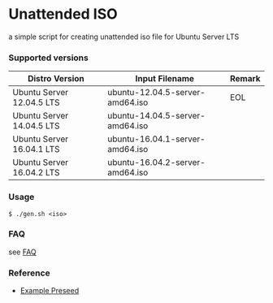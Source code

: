# Unattended ISO

a simple script for creating unattended iso file for Ubuntu Server LTS


### Supported versions

| Distro Version            | Input Filename                  | Remark   |
|---------------------------|---------------------------------|----------|
| Ubuntu Server 12.04.5 LTS | ubuntu-12.04.5-server-amd64.iso | EOL      |
| Ubuntu Server 14.04.5 LTS | ubuntu-14.04.5-server-amd64.iso |          |
| Ubuntu Server 16.04.1 LTS | ubuntu-16.04.1-server-amd64.iso |          |
| Ubuntu Server 16.04.2 LTS | ubuntu-16.04.2-server-amd64.iso |          |

### Usage

    $ ./gen.sh <iso>

 
### FAQ

see [FAQ](FAQ.md)


### Reference

* [Example Preseed](https://help.ubuntu.com/lts/installation-guide/example-preseed.txt)
